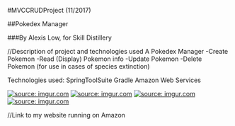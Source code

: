 #MVCCRUDProject (11/2017)

##Pokedex Manager

###By Alexis Low, for Skill Distillery

//Description of project and technologies used
A Pokedex Manager
-Create Pokemon
-Read (Display) Pokemon info
-Update Pokemon
-Delete Pokemon (for use in cases of species extinction)

Technologies used:
SpringToolSuite
Gradle
Amazon Web Services

<a href="https://imgur.com/CofNl9z"><img src="https://i.imgur.com/CofNl9z.png" title="source: imgur.com" /></a>
<a href="https://imgur.com/agNxLj1"><img src="https://i.imgur.com/agNxLj1.png" title="source: imgur.com" /></a>
<a href="https://imgur.com/nANvyRz"><img src="https://i.imgur.com/nANvyRz.png" title="source: imgur.com" /></a>
<a href="https://imgur.com/ao5p1Hu"><img src="https://i.imgur.com/ao5p1Hu.png" title="source: imgur.com" /></a>

//Link to my website running on Amazon
